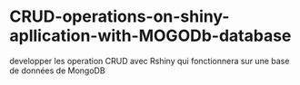 # CRUD-operations-on-shiny-apllication-with-MOGODb-database
developper les operation CRUD avec Rshiny  qui fonctionnera sur une base de données de MongoDB 
